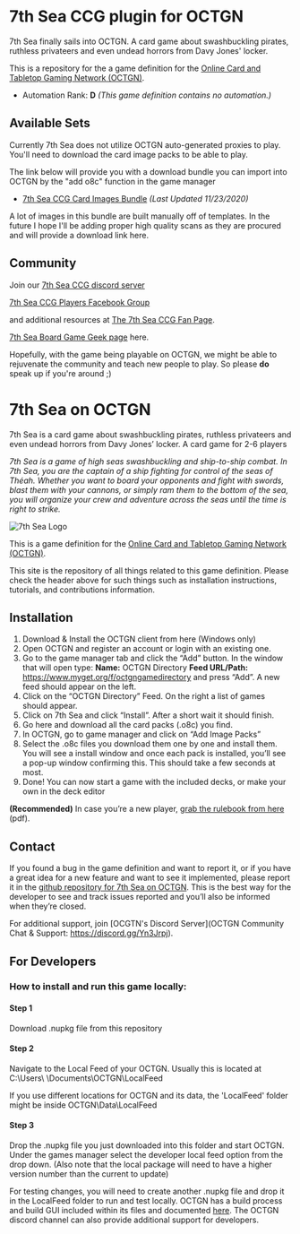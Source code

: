<head>
<meta name="google-site-verification" content="wcV7kpKbH6TmMH3tgjEqdGx65Zr3zuKgTi3F0ZeLzoE" />
</head>

7th Sea CCG plugin for OCTGN
============================

7th Sea finally sails into OCTGN. A card game about swashbuckling pirates, ruthless privateers and even undead horrors from Davy Jones' locker.

This is a repository for the a game definition for the [Online Card and Tabletop Gaming Network (OCTGN)](http://octgn.net).

* Automation Rank: **D** *(This game definition contains no automation.)*


Available Sets
---------

Currently 7th Sea does not utilize OCTGN auto-generated proxies to play. You'll need to download the card image packs to be able to play.

The link below will provide you with a download bundle you can import into OCTGN by the "add o8c" function in the game manager

* [7th Sea CCG Card Images Bundle](https://drive.google.com/file/d/1vV6QUzr39MSERjBTD8uDrfgkXrsVHCMz) *(Last Updated 11/23/2020)*

A lot of images in this bundle are built manually off of templates. In the future I hope I'll be adding proper high quality scans as they are procured and will provide a download link here.

Community
---------

Join our [7th Sea CCG discord server](https://discord.gg/Q9H78sb)

[7th Sea CCG Players Facebook Group](https://www.facebook.com/groups/2233394568/) 

and additional resources at [The 7th Sea CCG Fan Page](http://www.7thsea.info). 

[7th Sea Board Game Geek page](http://boardgamegeek.com/boardgame/3125/7th-sea-collectible-card-game) here.

Hopefully, with the game being playable on OCTGN, we might be able to rejuvenate the community and teach new people to play. So please **do** speak up if you're around ;)


# 7th Sea on OCTGN

7th Sea is a card game about swashbuckling pirates, ruthless privateers and even undead horrors from Davy Jones’ locker. A card game for 2-6 players

*7th Sea is a game of high seas swashbuckling and ship-to-ship combat. In 7th Sea, you are the captain of a ship fighting for control of the seas of Théah. Whether you want to board your opponents and fight with swords, blast them with your cannons, or simply ram them to the bottom of the sea, you will organize your crew and adventure across the seas until the time is right to strike.*

![7th Sea Logo](7thSea_logo2.jpg)

This is a game definition for the [Online Card and Tabletop Gaming Network (OCTGN)](http://octgn.net/).

This site is the repository of all things related to this game definition. Please check the header above for such things such as installation instructions, tutorials, and contributions information.

## Installation

1. Download & Install the OCTGN client from here (Windows only)
2. Open OCTGN and register an account or login with an existing one.
3. Go to the game manager tab and click the “Add” button. In the window that will open type:
 **Name:** OCTGN Directory
**Feed URL/Path:** https://www.myget.org/f/octgngamedirectory and press “Add”. A new feed should appear on the left.
4. Click on the “OCTGN Directory” Feed. On the right a list of games should appear.
5. Click on 7th Sea and click “Install”. After a short wait it should finish.
6. Go here and download all the card packs (.o8c) you find.
7. In OCTGN, go to game manager and click on “Add Image Packs”
8. Select the .o8c files you download them one by one and install them. You will see a install window and once each pack is installed, you’ll see a pop-up window confirming this. This should take a few seconds at most.
9. Done! You can now start a game with the included decks, or make your own in the deck editor

**(Recommended)** In case you’re a new player, [grab the rulebook from here](https://72097bb9-ee25-40ee-b5a8-363a17454f74.filesusr.com/ugd/51c7cb_2ef9693b499e4962a4adfb669ca809a8.pdf) (pdf).


## Contact
If you found a bug in the game definition and want to report it, or if you have a great idea for a new feature and want to see it implemented, please report it in the [github repository for 7th Sea on OCTGN](https://github.com/stevetotheizz0/7thSea-for-OCTGN). This is the best way for the developer to see and track issues reported and you’ll also be informed when they’re closed.

For additional support, join [OCGTN's Discord Server](OCTGN Community Chat & Support: https://discord.gg/Yn3Jrpj).

## For Developers

### How to install and run this game locally:

#### Step 1
Download .nupkg file from this repository

#### Step 2
Navigate to the Local Feed of your OCTGN. Usually this is located at C:\Users\ \Documents\OCTGN\LocalFeed

If you use different locations for OCTGN and its data, the 'LocalFeed' folder might be inside OCTGN\Data\LocalFeed

#### Step 3
Drop the .nupkg file you just downloaded into this folder and start OCTGN. Under the games manager select the developer local feed option from the drop down. (Also note that the local package will need to have a higher version number than the current to update) 

For testing changes, you will need to create another .nupkg file and drop it in the LocalFeed folder to run and test locally. OCTGN has a build process and build GUI included within its files and documented [here](https://github.com/octgn/OCTGN/wiki/O8build). The OCTGN discord channel can also provide additional support for developers. 

